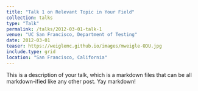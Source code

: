 ```yaml
---
title: "Talk 1 on Relevant Topic in Your Field"
collection: talks
type: "Talk"
permalink: /talks/2012-03-01-talk-1
venue: "UC San Francisco, Department of Testing"
date: 2012-03-01
teaser: https://weiglemc.github.io/images/mweigle-ODU.jpg
include.type: grid
location: "San Francisco, California"
---
```


This is a description of your talk, which is a markdown files that can be all markdown-ified like any other post. Yay markdown!
